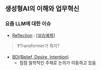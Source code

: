 ## 생성형AI의 이해와 업무혁신

### 요즘 LLM에 대한 이슈
- [Reflection](https://blog.langchain.dev/reflection-agents/) : [[실습예제]](https://github.com/langchain-ai/langgraph/blob/main/examples/reflection/reflection.ipynb?ref=blog.langchain.dev)

> ❓Transformer가 뭐지?

- [BDI(Belief, Desire, Intention)](https://gama-platform.org/wiki/BDIAgents_step2)
    - 점점 철학적인 주제로 논의가 이동하고 있음


